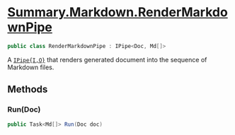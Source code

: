 # [Summary.Markdown.RenderMarkdownPipe](../src/Plugins/Markdown/RenderMarkdownPipe.cs#L8)
```cs
public class RenderMarkdownPipe : IPipe<Doc, Md[]>
```

A [`IPipe{I,O}`](./IPipe{I,O}.md) that renders generated document into the sequence of Markdown files.

## Methods
### Run(Doc)
```cs
public Task<Md[]> Run(Doc doc)
```

